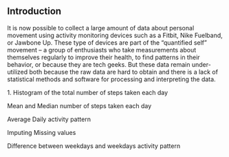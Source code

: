 <html>

<head>
<title>Title</title>
</head>

<body>

<p><h2> Introduction </h2>It is now possible to collect a large amount of data about personal movement using activity monitoring devices such as a Fitbit, Nike Fuelband, or Jawbone Up. These type of devices are part of the “quantified self” movement – a group of enthusiasts who take measurements about themselves regularly to improve their health, to find patterns in their behavior, or because they are tech geeks. But these data remain under-utilized both because the raw data are hard to obtain and there is a lack of statistical methods and software for processing and interpreting the data.</p>

<!--begin.rcode
library(ggplot2)
# https://d396qusza40orc.cloudfront.net/repdata%2Fdata%2Factivity.zip
activity <- read.csv("activity.csv")
#Complete cases
activityCases <- activity[complete.cases(activity),]

# Data table and by date
aT <- data.table(activityCases, key = "date")
pT <- aT[, date := date ][, list(sum = sum(steps)), by = "date"]
end.rcode-->



<p> 1. Histogram of the total number of steps taken each day</p>
<!--begin.rcode fig.width=7, fig.height=6, echo=TRUE
ggplot(pT, aes(x=date, y=sum)) + geom_bar(stat="identity") + theme_bw() + theme_minimal() + theme(axis.text.x = element_text(angle=90, hjust=1))
end.rcode-->



<p> Mean and Median number of steps taken each day</p>
<!--begin.rcode
summary(activityCases$steps)
pT <- aT[, date := date ][, list(sum = sum(steps), mean = mean(steps), median = (median(steps))), by = "date"]
head(pT)
end.rcode-->




<p> Average Daily activity pattern </p>
<!--begin.rcode
activity$DataTime <- seq.POSIXt(as.POSIXct(activity$date[1]), length =nrow(activity) ,by = "5 min")

#Sort the data for 5 minute interval
options(warn = -1)
activity.x <- subset(activityCases, select = -interval)
activity.s <- subset(activityCases, select = interval)
sT <- aggregate(activity.x, activity.s, mean)
summary(sT$steps)

#Plot
plot(sT$interval, sT$steps, type="l", xlab = "Time in 5 minutes", ylab = "Average of Steps",col = "red", lwd=2)
end.rcode-->




<p> Maximum steps for the 5 minute period</p>
<!--begin.rcode
sT[which(grepl(max(sT$steps),sT$steps)),c(1)]
end.rcode-->

<p> Imputing Missing values</p>
<!--begin.rcode
print("Total NA's which are missing values in dataset")
nrow(activity[!complete.cases(activity),])

print("Fill in the missing values with mean calculated for the steps for the 5 minute interval")

activityEdited <- activity
for(i in 1:nrow(activityEdited)) {
  if(!complete.cases(activityEdited[i,])) {
    if(is.na(activityEdited[i,]$steps)){
      activityEdited[i,1] = subset(sT, interval %in% activityEdited[i,]$interval )$steps
      
    }
  }
}
end.rcode-->



<p> Histogram with imputed data </p>
<!--begin.rcode
#Without imputing data
pT <- aT[, date := date ][, list(sum = sum(steps), mean = mean(steps), median = as.integer(median(steps)) ), by = "date"]

#With imputed data
eT <- data.table(activityEdited, key = "date")
kT <- eT[, date := date ][, list(sum = sum(steps), mean = mean(steps), median = median(steps)), by = "date"]

#Plot the 2 data
library(latticeExtra)
xyplot(mean ~ date, data = pT, type="l",col="red") + xyplot(mean ~ date, data = kT, type="l",col="blue") 
end.rcode-->


<p> Make a histogram of the total number of steps taken each day and Calculate and report the mean and median total number of steps taken per day. Do these values differ from the estimates from the first part of the assignment? What is the impact of imputing missing data on the estimates of the total daily number of steps? </p>
<!--begin.rcode
summary(eT$steps)
nrow(mT)
summary(sT$steps)
nrow(sT)
end.rcode-->


<p> Difference between weekdays and weekdays activity pattern </p>
<!--begin.rcode
activityWeekdays <- activityEdited
for(i in 1:nrow(activityWeekdays)) {
  if(weekdays(activityWeekdays[i,]$DataTime) %in% c("Saturday","Sunday")) {
    activityWeekdays[i,5] = "Weekend"
  } else {
    activityWeekdays[i,5] = "Weekday"
  }
  
}
head(activityWeekdays)
weekdaySet <- subset(activityWeekdays, V5 %in% "Weekday")
weekdayEnd <- subset(activityWeekdays, V5 %in% "Weekend")

# Weekday avergae
activity.x <- subset(weekdaySet, select = -interval)
activity.s <- subset(weekdaySet, select = interval)
wT <- aggregate(activity.x, activity.s, mean)
wT[1:nrow(wT),5] = "Weekday"

# Weekend set
activity.x <- subset(weekdayEnd, select = -interval)
activity.s <- subset(weekdayEnd, select = interval)
pT <- aggregate(activity.x, activity.s, mean)
pT[1:nrow(pT),5] = "Weekend"

#install.packages("dplyr")
library("plyr")
xyplot(steps ~ interval | factor(V5), data = plyr::join(wT, pT, type="full"), type = "l", layout=c(1,2))
end.rcode-->

</body>
</html>
